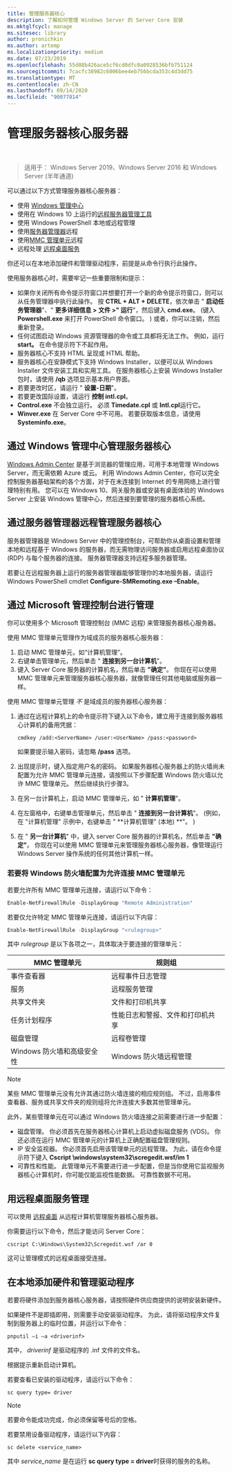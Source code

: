 ```yaml
---
title: 管理服务器核心
description: 了解如何管理 Windows Server 的 Server Core 安装
ms.mktglfcycl: manage
ms.sitesec: library
author: pronichkin
ms.author: artemp
ms.localizationpriority: medium
ms.date: 07/23/2019
ms.openlocfilehash: 55d08b426ace5cf6cd0dfc0a0928536bfb751124
ms.sourcegitcommit: 7cacfc38982c6006bee4eb756bcda353c4d3dd75
ms.translationtype: MT
ms.contentlocale: zh-CN
ms.lasthandoff: 09/14/2020
ms.locfileid: "90077814"
---
```

# <a name="manage-a-server-core-server"></a>管理服务器核心服务器
 
> 适用于： Windows Server 2019、Windows Server 2016 和 Windows Server (半年通道) 

可以通过以下方式管理服务器核心服务器：
- 使用 [Windows 管理中心](../../manage/windows-admin-center/overview.md)
- 使用在 Windows 10 上运行的[远程服务器管理工具](../../remote/remote-server-administration-tools.md)
- 使用 Windows PowerShell 本地或远程管理
- 使用[服务器管理器](../server-manager/server-manager.md)远程
- 使用[MMC 管理单元](#managing-with-microsoft-management-console)远程
- 远程处理 [远程桌面服务](#managing-with-remote-desktop-services)

你还可以在本地添加硬件和管理驱动程序，前提是从命令行执行此操作。

使用服务器核心时，需要牢记一些重要限制和提示：

- 如果你关闭所有命令提示符窗口并想要打开一个新的命令提示符窗口，则可以从任务管理器中执行此操作。 按 **CTRL \+ ALT \+ DELETE**，依次单击 " **启动任务管理器**"、" **更多详细信息 > 文件 >" 运行**"，然后键入 **cmd.exe**。  (键入 **Powershell.exe** 来打开 PowerShell 命令窗口。 ) 或者，你可以注销，然后重新登录。
- 任何试图启动 Windows 资源管理器的命令或工具都将无法工作。 例如，运行 **start。** 在命令提示符下不起作用。
- 服务器核心不支持 HTML 呈现或 HTML 帮助。
- 服务器核心在安静模式下支持 Windows Installer，以便可以从 Windows Installer 文件安装工具和实用工具。 在服务器核心上安装 Windows Installer 包时，请使用 **/qb** 选项显示基本用户界面。
- 若要更改时区，请运行 " **设置-日期**"。
- 若要更改国际设置，请运行 **控制 intl.cpl**。
- **Control.exe** 不会独立运行。 必须 **Timedate.cpl** 或 **Intl.cpl**运行它。
- **Winver.exe** 在 Server Core 中不可用。 若要获取版本信息，请使用 **Systeminfo.exe**。

## <a name="managing-server-core-with-windows-admin-center"></a>通过 Windows 管理中心管理服务器核心
[Windows Admin Center](../../manage/windows-admin-center/overview.md) 是基于浏览器的管理应用，可用于本地管理 Windows Server，而无需依赖 Azure 或云。 利用 Windows Admin Center，你可以完全控制服务器基础架构的各个方面，对于在未连接到 Internet 的专用网络上进行管理特别有用。 您可以在 Windows 10、网关服务器或安装有桌面体验的 Windows Server 上安装 Windows 管理中心，然后连接到要管理的服务器核心系统。

## <a name="managing-server-core-remotely-with-server-manager"></a>通过服务器管理器远程管理服务器核心

服务器管理器是 Windows Server 中的管理控制台，可帮助你从桌面设置和管理本地和远程基于 Windows 的服务器，而无需物理访问服务器或启用远程桌面协议 (RDP) 与每个服务器的连接。 服务器管理器支持远程多服务器管理。

若要让在远程服务器上运行的服务器管理器能够管理你的本地服务器，请运行 Windows PowerShell cmdlet **Configure-SMRemoting.exe –Enable**。

## <a name="managing-with-microsoft-management-console"></a>通过 Microsoft 管理控制台进行管理

你可以使用多个 Microsoft 管理控制台 (MMC 远程) 来管理服务器核心服务器。

使用 MMC 管理单元管理作为域成员的服务器核心服务器：

1. 启动 MMC 管理单元，如“计算机管理”。
2. 右键单击管理单元，然后单击 " **连接到另一台计算机**"。
2. 键入 Server Core 服务器的计算机名，然后单击 **"确定"**。 你现在可以使用 MMC 管理单元来管理服务器核心服务器，就像管理任何其他电脑或服务器一样。

使用 MMC 管理单元管理 *不* 是域成员的服务器核心服务器：

1. 通过在远程计算机上的命令提示符下键入以下命令，建立用于连接到服务器核心计算机的备用凭据：

   ```
   cmdkey /add:<ServerName> /user:<UserName> /pass:<password>
   ```

   如果要提示输入密码，请忽略 **/pass** 选项。

2. 出现提示时，键入指定用户名的密码。
   如果服务器核心服务器上的防火墙尚未配置为允许 MMC 管理单元连接，请按照以下步骤配置 Windows 防火墙以允许 MMC 管理单元。 然后继续执行步骤3。
3. 在另一台计算机上，启动 MMC 管理单元，如 " **计算机管理**"。
4. 在左窗格中，右键单击管理单元，然后单击 " **连接到另一台计算机**"。  (例如，在 "计算机管理" 示例中，右键单击 " **计算机管理" (本地) **"。 ) 
5. 在 " **另一台计算机**" 中，键入 server Core 服务器的计算机名，然后单击 **"确定"**。 你现在可以使用 MMC 管理单元来管理服务器核心服务器，像管理运行 Windows Server 操作系统的任何其他计算机一样。

### <a name="to-configure-windows-firewall-to-allow-mmc-snap-ins-to-connect"></a>若要将 Windows 防火墙配置为允许连接 MMC 管理单元
若要允许所有 MMC 管理单元连接，请运行以下命令：

```PowerShell
Enable-NetFirewallRule -DisplayGroup "Remote Administration"
```

若要仅允许特定 MMC 管理单元连接，请运行以下内容：

```PowerShell
Enable-NetFirewallRule -DisplayGroup "<rulegroup>"
```

其中 *rulegroup* 是以下各项之一，具体取决于要连接的管理单元：

| MMC 管理单元                            | 规则组                                            |
| ---------------------------------------- | ------------------------------------------------------- |
| 事件查看器                           | 远程事件日志管理                           |
| 服务                               | 远程服务管理                             |
| 共享文件夹                         | 文件和打印机共享                              |
| 任务计划程序                         | 性能日志和警报、文件和打印机共享 |
| 磁盘管理                        | 远程卷管理                              |
| Windows 防火墙和高级安全性 | Windows 防火墙远程管理                    |


> [!NOTE]
> 某些 MMC 管理单元没有允许其通过防火墙连接的相应规则组。 不过，启用事件查看器、服务或共享文件夹的规则组将允许连接大多数其他管理单元。
>
> 此外，某些管理单元在可以通过 Windows 防火墙连接之前需要进行进一步配置：
>
> - 磁盘管理。 你必须首先在服务器核心计算机上启动虚拟磁盘服务 (VDS)。 你还必须在运行 MMC 管理单元的计算机上正确配置磁盘管理规则。
> - IP 安全监视器。 你必须首先启用该管理单元的远程管理。 为此，请在命令提示符下键入 **Cscript \windows\system32\scregedit.wsf/im 1**
> - 可靠性和性能。 此管理单元不需要进行进一步配置，但是当你使用它监视服务器核心计算机时，你可能仅能监视性能数据。 可靠性数据不可用。

## <a name="managing-with-remote-desktop-services"></a>用远程桌面服务管理

可以使用 [远程桌面](../../remote/remote-desktop-services/welcome-to-rds.md) 从远程计算机管理服务器核心服务器。

你需要运行以下命令，然后才能访问 Server Core：

```
cscript C:\Windows\System32\Scregedit.wsf /ar 0
```

这可让管理模式的远程桌面接受连接。

## <a name="add-hardware-and-manage-drivers-locally"></a>在本地添加硬件和管理驱动程序

若要将硬件添加到服务器核心服务器，请按照硬件供应商提供的说明安装新硬件。

如果硬件不是即插即用，则需要手动安装驱动程序。 为此，请将驱动程序文件复制到服务器上的临时位置，并运行以下命令：

```
pnputil –i –a <driverinf>
```

其中， *driverinf* 是驱动程序的 .inf 文件的文件名。

根据提示重新启动计算机。

若要查看已安装的驱动程序，请运行以下命令：

```
sc query type= driver
```

> [!NOTE]
> 若要命令能成功完成，你必须保留等号后的空格。

若要禁用设备驱动程序，请运行以下内容：

```
sc delete <service_name>
```

其中 *service_name* 是在运行 **sc query type = driver**时获得的服务的名称。